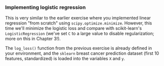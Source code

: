 ### Implementing logistic regression

This is very similar to the earlier exercise where you implemented linear regression "from scratch" using `scipy.optimize.minimize`. However, this time we'll minimize the logistic loss and compare with scikit-learn's `LogisticRegression` (we've set `C` to a large value to disable regularization; more on this in Chapter 3!).

The `log_loss()` function from the previous exercise is already defined in your environment, and the `sklearn` breast cancer prediction dataset (first 10 features, standardized) is loaded into the variables `X` and `y`.
